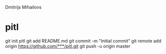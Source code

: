 Dmitrijs Mihailovs
# pitl
git init pitl
git add README.md
git commit -m "Initial commit"
git remote add origin https://github.com/***/pitl.git 
git push -u origin master
